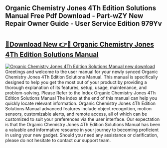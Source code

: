 ## Organic Chemistry Jones 4Th Edition Solutions Manual Free Pdf Download - Part-wZY New Repair Owner Guide - User Service Edition 979Yv

# <h2><a href="http://bc94937.oget.top/?id=Organic+Chemistry+Jones+4Th+Edition+Solutions+Manual">🔗Download New 👉🔴 Organic Chemistry Jones 4Th Edition Solutions Manual</a></h2>

[![Organic Chemistry Jones 4Th Edition Solutions Manual new download](https://i.imgur.com/5g1atiW.png)](http://bc94937.oget.top/?id=Organic+Chemistry+Jones+4Th+Edition+Solutions+Manual)
Greetings and welcome to the user manual for your newly synced Organic Chemistry Jones 4Th Edition Solutions Manual. This manual is specifically designed to help you get the most out of your product by providing a thorough explanation of its features, setup, usage, maintenance, and problem-solving. Please Refer to the Index Organic Chemistry Jones 4Th Edition Solutions Manual The index at the end of this manual can help you quickly locate relevant information. Organic Chemistry Jones 4Th Edition Solutions Manual advanced features include object recognition, motion sensors, customizable alerts, and remote access, all of which can be customized to suit your preferences via the user interface. Our expectation is that the Organic Chemistry Jones 4Th Edition Solutions Manual has been a valuable and informative resource in your journey to becoming proficient in using your new gadget. Should you need any assistance or clarification, please do not hesitate to contact our support team.
